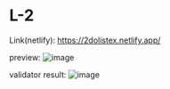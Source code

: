 # L-2

Link(netlify): https://2dolistex.netlify.app/

preview:
![image](https://user-images.githubusercontent.com/60787777/163138574-0dbc43ea-c5c1-4db1-8204-8fbe8b35090e.png)

validator result:
![image](https://user-images.githubusercontent.com/60787777/163140081-f720f8c5-5c70-4379-9f6e-13da081a30c2.png)

